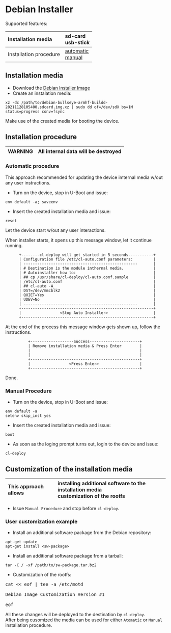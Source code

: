 # Debian Installer

Supported features:

|Installation media|sd-card<br>usb-stick|
| :--- | :--- |
|Installation procedure|[automatic](#automatic-procedure)<br>[manual](#manual-procedure)|


## Installation media

* Download the [Debian Installer Image](https://drive.google.com/file/d/1PmHPMfB8vWXEY0mK4lxPLbgxGbJJ-P7w/view?usp=sharing)
* Create an instalation media:
```
xz -dc /path/to/debian-bullseye-armhf-buildd-20211128105400.sdcard.img.xz | sudo dd of=/dev/sdX bs=1M status=progress conv=fsync
```
Make use of the created media for booting the device.

## Installation procedure

| WARNING | All internal data will be destroyed |
| :--- | :--- |

### Automatic procedure

This approach recommended for updating the device imternal media w/out any user instractions.

* Turn on the device, stop in U-Boot and issue:
```
env default -a; saveenv
```

* Insert the created installation media and issue:
```
reset
```
Let the device start w/out any user interactions.

When installer starts, it opens up this message window, let it continue running.

          +--------cl-deploy will get started in 5 seconds-----------+
          | Configuration file /etc/cl-auto.conf parameters:         |
          | --------------------------------------------------       |
          | # Destination is the module inthernal media.             |
          | # Autoinstaller how to:                                  |
          | ## cp /usr/share/cl-deploy/cl-auto.conf.sample           |
          | /etc/cl-auto.conf                                        |
          | ## cl-auto -A                                            |
          | DST=/dev/mmcblk2                                         |
          | QUIET=Yes                                                |
          | UDEV=No                                                  |
          | --------------------------------------------------       |
          +----------------------------------------------------------+
          |                 <Stop Auto Installer>                    |
          +----------------------------------------------------------+


At the end of the process this message window gets shown up, follow the instructions.


              +-------------------Success----------------------+
              | Remove installation media & Press Enter        |
              |                                                |
              |                                                |
              +------------------------------------------------+
              |                 <Press Enter>                  |
              +------------------------------------------------+

Done.

### Manual Procedure

* Turn on the device, stop in U-Boot and issue:
```
env default -a
setenv skip_inst yes
```

* Insert the created installation media and issue:
```
boot
```

* As soon as the loging prompt turns out, login to the device and issue:
```
cl-deploy
```

## Customization of the installation media

|This approach allows|installing additional software to the installation media<br>customization of the rootfs<br>
| :--- | :---|

* Issue ```Manual Procedure``` and stop before ```cl-deploy```.

### User customization example
* Install an additional software package from the Debian repository:
```
apt-get update
apt-get install <sw-package>
```

* Install an additional software package from a tarball:
```
tar -C / -xf /path/to/sw-package.tar.bz2
```

* Customization of the rootfs:
<pre>
cat << eof | tee -a /etc/motd

Debian Image Customization Version #1

eof
</pre>

All these changes will be deployed to the destination by ```cl-deploy```.<br>
After being cusomized the media can be used for either ```Atomatic``` or ```Manual``` installation procedure.
